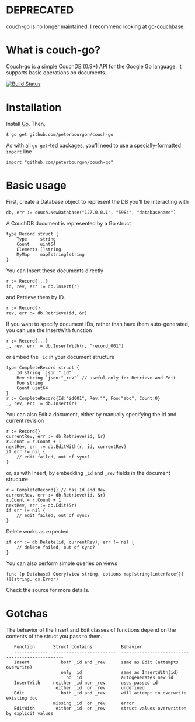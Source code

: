 # DEPRECATED

couch-go is no longer maintained. I recommend looking at [go-couchbase](https://github.com/couchbaselabs/go-couchbase).

# What is couch-go?

Couch-go is a simple CouchDB (0.9+) API for the Google Go language. It supports basic operations on documents.

[![Build Status][1]][2]

[1]: https://secure.travis-ci.org/peterbourgon/couch-go.png
[2]: http://www.travis-ci.org/peterbourgon/couch-go

# Installation
Install [Go](http://www.golang.org). Then,

```
$ go get github.com/peterbourgon/couch-go
```

As with all `go get`-ted packages, you'll need to use a specially-formatted `import` line

```
import "github.com/peterbourgon/couch-go"
```

# Basic usage

First, create a Database object to represent the DB you'll be interacting with

```
db, err := couch.NewDatabase("127.0.0.1", "5984", "databasename")
```

A CouchDB document is represented by a Go struct

```
type Record struct {
    Type     string
    Count    uint64
    Elements []string
    MyMap    map[string]string
}
```

You can Insert these documents directly

```
r := Record{...}
id, rev, err := db.Insert(r)
```

and Retrieve them by ID.

```
r := Record{}
rev, err := db.Retrieve(id, &r)
```

If you want to specify document IDs, rather than have them auto-generated, you can use the InsertWith function

```
r := Record{...}
_, rev, err := db.InsertWith(r, "record_001")
```

or embed the `_id` in your document structure

```
type CompleteRecord struct {
    Id string `json:"_id"`
    Rev string `json:"_rev"` // useful only for Retrieve and Edit
    Foo string
    Count uint64
}
r := CompleteRecord{Id:"id001", Rev:"", Foo:"abc", Count:0}
_, rev, err := db.Insert(r)
```

You can also Edit a document, either by manually specifying the id and current revision

```
r := Record{}
currentRev, err := db.Retrieve(id, &r)
r.Count = r.Count + 1
nextRev, err := db.EditWith(r, id, currentRev)
if err != nil {
    // edit failed, out of sync?
}
```

or, as with Insert, by embedding `_id` and `_rev` fields in the document structure

```
r = CompleteRecord{} // has Id and Rev
currentRev, err := db.Retrieve(id, &r)
r.Count = r.Count + 1
nextRev, err := db.Edit(&r)
if err != nil {
    // edit failed, out of sync?
}
```

Delete works as expected

```
if err := db.Delete(id, currentRev); err != nil {
    // delete failed, out of sync?
}
```

You can also perform simple queries on views

```
func (p Database) Query(view string, options map[string]interface{}) ([]string, os.Error)
```

Check the source for more details.

# Gotchas

The behavior of the Insert and Edit classes of functions depend on the contents of the struct you pass to them.

```
   Function       Struct contains           Behavior   
   -------------  ------------------------  ------------------------------------------------
   Insert            both _id and _rev      same as Edit (attempts overwrite)   
                     only _id               same as InsertWith(id)   
                       no _id               autogenerates new id   
   InsertWith     neither _id nor _rev      uses passed id   
                   either _id  or _rev      undefined   
   Edit              both _id and _rev      will attempt to overwrite existing doc   
                  missing _id  or _rev      error   
   EditWith        either _id  or _rev      struct values overwritten by explicit values   
```


